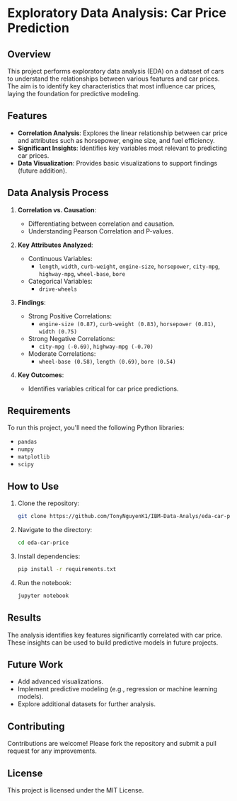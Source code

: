 
# Exploratory Data Analysis: Car Price Prediction

## Overview

This project performs exploratory data analysis (EDA) on a dataset of cars to understand the relationships between various features and car prices. The aim is to identify key characteristics that most influence car prices, laying the foundation for predictive modeling.

## Features

- **Correlation Analysis**: Explores the linear relationship between car price and attributes such as horsepower, engine size, and fuel efficiency.
- **Significant Insights**: Identifies key variables most relevant to predicting car prices.
- **Data Visualization**: Provides basic visualizations to support findings (future addition).

## Data Analysis Process

1. **Correlation vs. Causation**:
   - Differentiating between correlation and causation.
   - Understanding Pearson Correlation and P-values.

2. **Key Attributes Analyzed**:
   - Continuous Variables:
     - `length`, `width`, `curb-weight`, `engine-size`, `horsepower`, `city-mpg`, `highway-mpg`, `wheel-base`, `bore`
   - Categorical Variables:
     - `drive-wheels`

3. **Findings**:
   - Strong Positive Correlations:
     - `engine-size (0.87)`, `curb-weight (0.83)`, `horsepower (0.81)`, `width (0.75)`
   - Strong Negative Correlations:
     - `city-mpg (-0.69)`, `highway-mpg (-0.70)`
   - Moderate Correlations:
     - `wheel-base (0.58)`, `length (0.69)`, `bore (0.54)`

4. **Key Outcomes**:
   - Identifies variables critical for car price predictions.

## Requirements

To run this project, you'll need the following Python libraries:
- `pandas`
- `numpy`
- `matplotlib`
- `scipy`

## How to Use

1. Clone the repository:
   ```bash
   git clone https://github.com/TonyNguyenK1/IBM-Data-Analys/eda-car-price.git
   ```
2. Navigate to the directory:
   ```bash
   cd eda-car-price
   ```
3. Install dependencies:
   ```bash
   pip install -r requirements.txt
   ```
4. Run the notebook:
   ```bash
   jupyter notebook
   ```

## Results

The analysis identifies key features significantly correlated with car price. These insights can be used to build predictive models in future projects.

## Future Work

- Add advanced visualizations.
- Implement predictive modeling (e.g., regression or machine learning models).
- Explore additional datasets for further analysis.

## Contributing

Contributions are welcome! Please fork the repository and submit a pull request for any improvements.

## License

This project is licensed under the MIT License.
